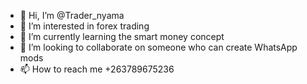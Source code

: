 - 👋 Hi, I’m @Trader_nyama 
- 👀 I’m interested in forex trading 
- 🌱 I’m currently learning the smart money concept 
- 💞️ I’m looking to collaborate on someone who can create WhatsApp mods
- 📫 How to reach me +263789675236


<!---
Tronixton1/Tronixton1 is a ✨ special ✨ repository because its `README.md` (this file) appears on your GitHub profile.
You can click the Preview link to take a look at your changes.
--->
